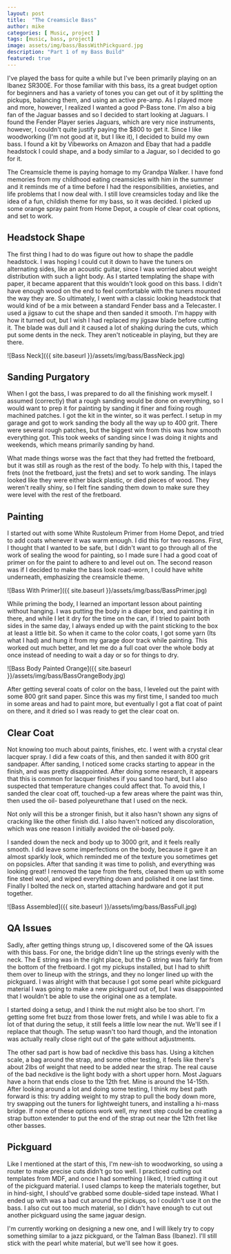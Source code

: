 ```yaml
---
layout: post
title:  "The Creamsicle Bass"
author: mike
categories: [ Music, project ]
tags: [music, bass, project]
image: assets/img/bass/BassWithPickguard.jpg
description: "Part 1 of my Bass Build"
featured: true
---
```


I've played the bass for quite a while but I've been primarily playing on an
Ibanez SR300E. For those familiar with this bass, its a great budget option for
beginners and has a variety of tones you can get out of it by splitting the
pickups, balancing them, and using an active pre-amp. As I played more and more,
however, I realized I wanted a good P-Bass tone. I'm also a big fan of the
Jaguar basses and so I decided to start looking at Jaguars. I found the Fender
Player series Jaguars, which are very nice instruments, however, I couldn't
quite justify paying the $800 to get it. Since I like woodworking (I'm not good
at it, but I like it), I decided to build my own bass. I found a kit by
Vibeworks on Amazon and Ebay that had a paddle headstock I could shape, and a
body similar to a Jaguar, so I decided to go for it.

The Creamsicle theme is paying homage to my Grandpa Walker. I have fond memories
from my childhood eating creamsicles with him in the summer and it reminds me of
a time before I had the responsibilities, anxieties, and life problems that I
now deal with. I still love creamsicles today and like the idea of a fun,
childish theme for my bass, so it was decided. I picked up some orange spray
paint from Home Depot, a couple of clear coat options, and set to work.

## Headstock Shape

The first thing I had to do was figure out how to shape the paddle headstock. I
was hoping I could cut it down to have the tuners on alternating sides, like an
acoustic guitar, since I was worried about weight distribution with such a light
body. As I started templating the shape with paper, it became apparent that this
wouldn't look good on this bass. I didn't have enough wood on the end to feel
comfortable with the tuners mounted the way they are. So ultimately, I went with
a classic looking headstock that would kind of be a mix between a standard
Fender bass and a Telecaster. I used a jigsaw to cut the shape and then sanded
it smooth. I'm happy with how it turned out, but I wish I had replaced my jigsaw
blade before cutting it. The blade was dull and it caused a lot of shaking
during the cuts, which put some dents in the neck. They aren't noticeable in
playing, but they are there.

![Bass Neck]({{ site.baseurl }}/assets/img/bass/BassNeck.jpg)

## Sanding Purgatory

When I got the bass, I was prepared to do all the finishing work myself. I
assumed (correctly) that a rough sanding would be done on everything, so I would
want to prep it for painting by sanding it finer and fixing rough machined
patches. I got the kit in the winter, so it was perfect. I setup in my garage
and got to work sanding the body all the way up to 400 grit. There were several
rough patches, but the biggest win from this was how smooth everything got. This
took weeks of sanding since I was doing it nights and weekends, which means
primarily sanding by hand.

What made things worse was the fact that they had fretted the fretboard, but it
was still as rough as the rest of the body. To help with this, I taped the frets
(not the fretboard, just the frets) and set to work sanding. The inlays looked
like they were either black plastic, or died pieces of wood. They weren't really
shiny, so I felt fine sanding them down to make sure they were level with the
rest of the fretboard.

## Painting

I started out with some White Rustoleum Primer from Home Depot, and tried to add
coats whenever it was warm enough. I did this for two reasons. First, I thought
that I wanted to be safe, but I didn't want to go through all of the work of
sealing the wood for painting, so I made sure I had a good coat of primer on for
the paint to adhere to and level out on. The second reason was if I decided to
make the bass look road-worn, I could have white underneath, emphasizing the
creamsicle theme.

![Bass With Primer]({{ site.baseurl }}/assets/img/bass/BassPrimer.jpg)

While priming the body, I learned an important lesson about painting without
hanging. I was putting the body in a diaper box, and painting it in there, and
while I let it dry for the time on the can, if I tried to paint both sides in
the same day, I always ended up with the paint sticking to the box at least a
little bit. So when it came to the color coats, I got some yarn (Its what I had)
and hung it from my garage door track while painting. This worked out much
better, and let me do a full coat over the whole body at once instead of needing
to wait a day or so for things to dry.

![Bass Body Painted Orange]({{ site.baseurl }}/assets/img/bass/BassOrangeBody.jpg)

After getting several coats of color on the bass, I leveled out the paint with
some 800 grit sand paper. Since this was my first time, I sanded too much in
some areas and had to paint more, but eventually I got a flat coat of paint on
there, and it dried so I was ready to get the clear coat on.

## Clear Coat

Not knowing too much about paints, finishes, etc. I went with a crystal clear
lacquer spray. I did a few coats of this, and then sanded it with 800 grit
sandpaper. After sanding, I noticed some cracks starting to appear in the
finish, and was pretty disappointed. After doing some research, it appears that
this is common for lacquer finishes if you sand too hard, but I also suspected
that temperature changes could affect that. To avoid this, I sanded the clear
coat off, touched-up a few areas where the paint was thin, then used the oil-
based polyeurethane that I used on the neck.

Not only will this be a stronger finish, but it also hasn't shown any signs of
cracking like the other finish did. I also haven't noticed any discoloration,
which was one reason I initially avoided the oil-based poly.

I sanded down the neck and body up to 3000 grit, and it feels really smooth. I
did leave some imperfections on the body, because it gave it an almost sparkly
look, which reminded me of the texture you sometimes get on popsicles. After
that sanding it was time to polish, and everything was looking great! I removed
the tape from the frets, cleaned them up with some fine steel wool, and wiped
everything down and polished it one last time. Finally I bolted the neck on,
started attaching hardware and got it put together.

![Bass Assembled]({{ site.baseurl }}/assets/img/bass/BassFull.jpg)

## QA Issues

Sadly, after getting things strung up, I discovered some of the QA issues with
this bass. For one, the bridge didn't line up the strings evenly with the neck.
The E string was in the right place, but the G string was fairly far from the
bottom of the fretboard. I got my pickups installed, but I had to shift them
over to lineup with the strings, and they no longer lined up with the pickguard.
I was alright with that because I got some pearl white pickguard material I was
going to make a new pickguard out of, but I was disappointed that I wouldn't be
able to use the original one as a template.

I started doing a setup, and I think the nut might also be too short. I'm
getting some fret buzz from those lower frets, and while I was able to fix a lot
of that during the setup, it still feels a little low near the nut. We'll see if
I replace that though. The setup wasn't too hard though, and the intonation was
actually really close right out of the gate without adjustments.

The other sad part is how bad of neckdive this bass has. Using a kitchen scale,
a bag around the strap, and some other testing, it feels like there's about 2lbs
of weight that need to be added near the strap. The real cause of the bad
neckdive is the light body with a short upper horn. Most Jaguars have a horn
that ends close to the 12th fret. Mine is around the 14-15th. After looking
around a lot and doing some testing, I think my best path forward is this: try
adding weight to my strap to pull the body down more, try swapping out the
tuners for lightweight tuners, and installing a hi-mass bridge. If none of these
options work well, my next step could be creating a strap button extender to put
the end of the strap out near the 12th fret like other basses.

## Pickguard

Like I mentioned at the start of this, I'm new-ish to woodworking, so using a
router to make precise cuts didn't go too well. I practiced cutting out
templates from MDF, and once I had something I liked, I tried cutting it out of
the pickguard material. I used clamps to keep the materials together, but in
hind-sight, I should've grabbed some double-sided tape instead. What I ended up
with was a bad cut around the pickups, so I couldn't use it on the bass. I also
cut out too much material, so I didn't have enough to cut out another pickguard
using the same jaguar design.

I'm currently working on designing a new one, and I will likely try to copy
something similar to a jazz pickguard, or the Talman Bass (Ibanez). I'll still
stick with the pearl white material, but we'll see how it goes.
